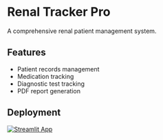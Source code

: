 # Renal Tracker Pro

A comprehensive renal patient management system.

## Features
- Patient records management
- Medication tracking
- Diagnostic test tracking
- PDF report generation

## Deployment
[![Streamlit App](https://static.streamlit.io/badges/streamlit_badge_black_white.svg)](https://your-app-name.streamlit.app)
